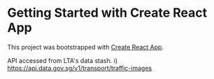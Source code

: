 # Getting Started with Create React App

This project was bootstrapped with [Create React App](https://github.com/facebook/create-react-app).

API accessed from LTA's data stash.
i) https://api.data.gov.sg/v1/transport/traffic-images
